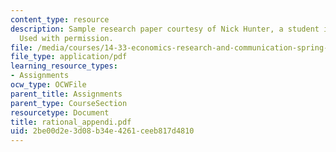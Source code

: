 ```yaml
---
content_type: resource
description: Sample research paper courtesy of Nick Hunter, a student in the class.
  Used with permission.
file: /media/courses/14-33-economics-research-and-communication-spring-2005/2be00d2e3d08b34e4261ceeb817d4810_rational_appendi.pdf
file_type: application/pdf
learning_resource_types:
- Assignments
ocw_type: OCWFile
parent_title: Assignments
parent_type: CourseSection
resourcetype: Document
title: rational_appendi.pdf
uid: 2be00d2e-3d08-b34e-4261-ceeb817d4810
---
```

